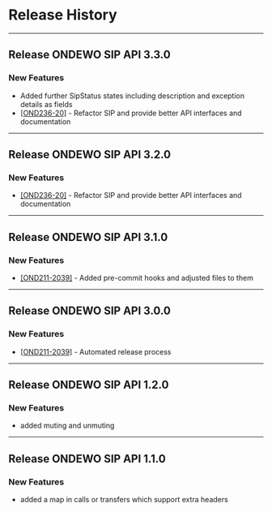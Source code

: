 # Release History

*****************

## Release ONDEWO SIP API 3.3.0

### New Features

* Added further SipStatus states including description and exception details as fields
* [[OND236-20]](https://ondewo.atlassian.net/browse/OND236-20) - Refactor SIP and provide better API interfaces and
  documentation

*****************

## Release ONDEWO SIP API 3.2.0

### New Features

* [[OND236-20]](https://ondewo.atlassian.net/browse/OND236-20) - Refactor SIP and provide better API interfaces and
  documentation

*****************

## Release ONDEWO SIP API 3.1.0

### New Features

* [[OND211-2039]](https://ondewo.atlassian.net/browse/OND211-2039) - Added pre-commit hooks and adjusted files to them

*****************

## Release ONDEWO SIP API 3.0.0

### New Features

* [[OND211-2039]](https://ondewo.atlassian.net/browse/OND211-2039) - Automated release process

*****************

## Release ONDEWO SIP API 1.2.0

### New Features

* added muting and unmuting

*****************

## Release ONDEWO SIP API 1.1.0

### New Features

* added a map in calls or transfers which support extra headers
